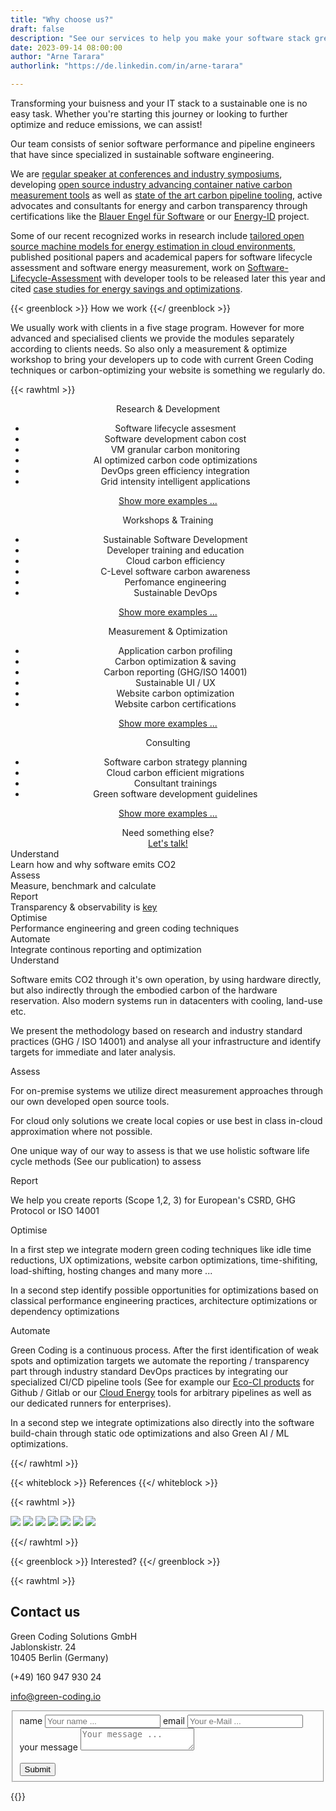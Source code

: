 ```yaml
---
title: "Why choose us?"
draft: false
description: "See our services to help you make your software stack greener"
date: 2023-09-14 08:00:00
author: "Arne Tarara"
authorlink: "https://de.linkedin.com/in/arne-tarara"

---
```


Transforming your buisness and your IT stack to a sustainable one is no easy task. Whether you're starting this journey or looking to further optimize and reduce emissions, we can assist!

Our team consists of senior software performance and pipeline engineers that have since specialized in sustainable software engineering.

We are [regular speaker at conferences and industry symposiums](/#nav-meetups), developing
[open source industry advancing container native carbon measurement tools](/projects/green-metrics-tool) as well as
[state of the art carbon pipeline tooling](/projects/eco-ci), active advocates and consultants for energy and carbon transparency
through certifications like the [Blauer Engel für Software](https://www.blauer-engel.de/de/produktwelt/ressourcen-und-energieeffiziente-softwareprodukte) or our [Energy-ID](/projects/energy-id) project.

Some of our recent recognized works in research include
[tailored open source machine models for energy estimation in cloud environments](/projects/cloud-energy), published positional
papers and academical papers for software lifecycle assessment and software energy measurement, work on
[Software-Lifecycle-Assessment](https://publication2023.bits-und-baeume.org/#book/38) with developer tools to be released later this year and cited
[case studies for energy savings and optimizations](/case-studies).




{{< greenblock >}}
How we work
{{</ greenblock >}}

We usually work with clients in a five stage program. However for more advanced and specialised clients we provide the modules separately according to clients needs.
So also only a measurement & optimize workshop to bring your developers up to code with current Green Coding techniques or carbon-optimizing your website is something we regularly do. 




{{< rawhtml >}}
<div class="data-content-two" style="text-align: center; margin: 0;">
    <div class="profile">
        <div class="profile-item profile-box">
            <div class="profile-title"><span>Research &amp; Development</span></div>
            <div class="profile-info expandable closed">
                <ul>
                    <li>Software lifecycle assesment</li>
                    <li>Software development cabon cost</li>
                    <li>VM granular carbon monitoring</li>
                    <li>AI optimized carbon code optimizations</li>
                    <li>DevOps green efficiency integration</li>
                    <li>Grid intensity intelligent applications</li>
                </ul>
            </div>
            <p><a class="show-more" href="" style="text-decoration: underline;" onclick="$('.profile-info.expandable.closed').removeClass('closed').addClass('open'); $('.show-more').remove(); return false;">Show more examples ...</a></p>
        </div>
        <div class="profile-item profile-box">
            <div class="profile-title"><span>Workshops & Training</span></div>
            <div class="profile-info expandable closed">
                <ul>
                    <li>Sustainable Software Development</li>
                    <li>Developer training and education</li>
                    <li>Cloud carbon efficiency</li>
                    <li>C-Level software carbon awareness</li>
                    <li>Perfomance engineering</li>
                    <li>Sustainable DevOps</li>
                </ul>
            </div>
            <p><a class="show-more" href="" style="text-decoration: underline;" onclick="$('.profile-info.expandable.closed').removeClass('closed').addClass('open'); $('.show-more').remove(); return false;">Show more examples ...</a></p>
        </div>
        <div class="profile-item profile-box">
            <div class="profile-title"><span>Measurement &amp; Optimization</span></div>
            <div class="profile-info expandable closed">
                <ul>
                    <li>Application carbon profiling</li>
                    <li>Carbon optimization & saving</li>
                    <li>Carbon reporting (GHG/ISO 14001)</li>
                    <li>Sustainable UI / UX</li>
                    <li>Website carbon optimization</li>
                    <li>Website carbon certifications</li>
                </ul>
            </div>
            <p><a class="show-more" href="" style="text-decoration: underline;" onclick="$('.profile-info.expandable.closed').removeClass('closed').addClass('open'); $('.show-more').remove(); return false;">Show more examples ...</a></p>
        </div>
        <div class="profile-item profile-box">
            <div class="profile-title"><span>Consulting</span></div>
            <div class="profile-info expandable closed">
                <ul>
                    <li>Software carbon strategy planning</li>
                    <li>Cloud carbon efficient migrations</li>
                    <li>Consultant trainings</li>
                    <li>Green software development guidelines</li>
                </ul>
            </div>
            <p><a class="show-more" href="" style="text-decoration: underline;" onclick="$('.profile-info.expandable.closed').removeClass('closed').addClass('open'); $('.show-more').remove(); return false;">Show more examples ...</a></p>
        </div>
        <div class="profile-item profile-box">
            <div class="profile-title" style="text-align:center; margin: 0"><span>Need something else? <br></span></div>
            <a href="#services-contact-us" style="text-decoration: underline;">Let's talk!</a>
        </div>
    </div>
</div>

<div class="ui five stackable steps">
  <div class="step">
    <i class="graduation icon"></i>
    <div class="content">
      <div class="title">Understand</div>
       <div class="description">Learn how and why software emits CO2</div>
    </div>
  </div>
  <div class="step">
    <i class="calculator icon"></i>
    <div class="content">
      <div class="title">Assess</div>
       <div class="description">Measure, benchmark and calculate</div>
    </div>
  </div>
  <div class="step">
    <i class="edit icon"></i>
    <div class="content">
      <div class="title">Report</div>
       <div class="description">Transparency & observability is <u>key</u></div>
    </div>
  </div>
  <div class="step">
    <i class="tachometer alternate icon"></i>
    <div class="content">
      <div class="title">Optimise</div>
      <div class="description">Performance engineering and green coding techniques</div>
    </div>
  </div>
  <div class="step">
    <i class="robot icon"></i>
    <div class="content">
      <div class="title">Automate</div>
      <div class="description">Integrate continous reporting and optimization </div>
    </div>
  </div>
</div>


<div class="ui icon message">
  <i class="graduation icon"></i>
  <div class="content">
    <div class="header">
      Understand
    </div>
    <p>Software emits CO2 through it's own operation, by using hardware directly, but also indirectly through the embodied carbon of the hardware reservation. Also modern systems run in datacenters with cooling, land-use etc. </p>
    <p>We present the methodology based on research and industry standard practices (GHG / ISO 14001) and analyse all your infrastructure and identify targets for immediate and later analysis.</p>
  </div>
</div>

<div class="ui icon message">
  <i class="calculator icon"></i>
  <div class="content">
    <div class="header">
      Assess
    </div>
    <p>For on-premise systems we utilize direct measurement approaches through our own developed open source tools.</p>
    <p>For cloud only solutions we create local copies or use best in class in-cloud approximation where not possible.</p>
    <p>One unique way of our way to assess is that we use holistic software life cycle methods (See our publication) to assess</p>
  </div>
</div>

<div class="ui icon message">
  <i class="edit icon"></i>
  <div class="content">
    <div class="header">Report
    </div>
    <p>We help you create reports (Scope 1,2, 3) for European's CSRD, GHG Protocol or ISO 14001</p>
  </div>
</div>

<div class="ui icon message">
  <i class="tachometer alternate icon"></i>
  <div class="content">
    <div class="header">Optimise
    </div>
    <p>In a first step we integrate modern green coding techniques like idle time reductions, UX optimizations, website carbon optimizations, time-shifiting, load-shifting, hosting changes and many more ...</p>
    <p>In a second step identify possible opportunities for optimizations based on classical performance engineering practices, architecture optimizations or dependency optimizations</p>
  </div>
</div>

<div class="ui icon message">
  <i class="robot icon"></i>
  <div class="content">
    <div class="header">Automate
    </div>
    <p>Green Coding is a continuous process. After the first identification of weak spots and optimization targets we automate the reporting / transparency part through industry standard DevOps practices by integrating our specialized CI/CD pipeline tools (See for example our <a href="/projects/eco-ci/">Eco-CI products</a> for Github / Gitlab or our <a href="/projects/cloud-energy/">Cloud Energy</a> tools for arbitrary pipelines as well as our dedicated runners for enterprises).</p>
    <p>In a second step we integrate optimizations also directly into the software build-chain through static ode optimizations and also Green AI / ML optimizations.</p>
  </div>
</div>

{{</ rawhtml >}}

{{< whiteblock >}}
References
{{</ whiteblock >}}

{{< rawhtml >}}
<div class="data-content-three">
    <img src="/img/references/axel-springer-logo.webp">
    <img src="/img/references/wbs-coding-school-logo.webp">
    <a href="https://sdialliance.org"><img src="/img/references/sdia-logo.webp"></a>
    <img src="/img/references/bits-und-baeume-logo.webp">
    <img src="/img/references/ironhack.webp">
    <a href="https://fosdem.org/2023/schedule/track/energy/"><img src="/img/references/fosdem-2023.webp"></a>
    <a href="https://www.arbeitsagentur.de/vor-ort/it-systemhaus/vorstellung"><img src="/img/references/ba-it-systemhaus.webp"></a>
</div>

{{</ rawhtml >}}


{{< greenblock >}}
Interested?
{{</ greenblock >}}

{{< rawhtml >}}

<div id="services-contact-us">
    <div id="contactinfo">
        <h2 class="titlecontact">Contact us</h2>
        <p>Green Coding Solutions GmbH<br>
            Jablonskistr. 24<br>
        10405 Berlin (Germany)</p>
        <p>(+49) 160 947 930 24</p>
        <p><a href="mailto:info@green-coding.io">info@green-coding.io</a></p>
        <div class="media">
            <a href="https://www.linkedin.com/company/green-coding-berlin">
                <div class="t-linkedin"></div>
            </a>
            <a href="mailto:info@green-coding.io"><div class="t-mail"></div></a>
        </div>
    </div>
    <form id="formulario" action="https://submit-form.com/M3XrdBO9" method="post" data-static-form-name="contact">
        <fieldset>
            <div class="first">
                <label class="data-form" for="nameform">name</label>
                <input type="text" name="name" id="nameform" value="" placeholder="Your name ...">
                <label class="data-form" for="emailform">email</label>
                <input type="text" name="email" id="emailform" value="" placeholder="Your e-Mail ...">
            </div>
            <div>
                <label class="data-form" for="messageform">your message</label>
                <textarea name="message" id="messageform" placeholder="Your message ..."></textarea>
            </div>
            <div>
                <label class="data-form" for="messagesubmit">&nbsp;</label>
                <div id="messagesubmit-container" class="btn-one">
                    <input id="messagesubmit" type="submit" name="submit" value="Submit">
                </div>
            </div>
        </fieldset>
    </form>
</div>
{{</ rawhtml >}}


